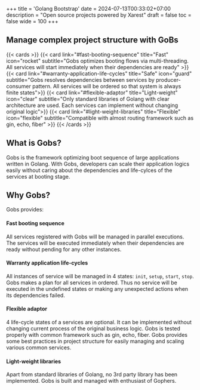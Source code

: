 +++
title = 'Golang Bootstrap'
date = 2024-07-13T00:33:02+07:00
description = "Open source projects powered by Xarest"
draft = false
toc = false
wide = 100
+++

##  Manage complex project structure with GoBs

{{< cards >}}
  {{< card link="#fast-booting-sequence" title="Fast" icon="rocket" subtitle="Gobs optimizes booting flows via multi-threading. All services will start immediately when their dependencies are ready" >}}
  {{< card link="#warranty-application-life-cycles" title="Safe" icon="guard" subtitle="Gobs resolves dependencies between services by producer-consumer pattern. All services will be ordered so that system is always finite states">}}
  {{< card link="#flexible-adaptor" title="Light-weight" icon="clear" subtitle="Only standard libraries of Golang with clear architecture are used. Each services can implement without changing original logic">}}
  {{< card link="#light-weight-libraries" title="Flexible" icon="flexible" subtitle="Compatible with almost routing framework such as gin, echo, fiber" >}}
{{< /cards >}}


## What is Gobs?

Gobs is the framework optimizing boot sequence of large applications written in Golang. With Gobs, developers can scale their application logics easily without caring about the dependencies and life-cylces of the services at booting stage.

## Why Gobs?

Gobs provides:

#### **Fast booting sequence**

All services registered with Gobs will be managed in parallel executions. The services will be executed immediately when their dependencies are ready without pending for any other instances.

#### **Warranty application life-cycles**

<!-- With the complex dependencies network of large applications, defining the states of a service when one of them in system failed may be painful. In worst cases, a service may cause unexpected actions when the system has ben failing.  -->
All instances of service will be managed in 4 states: `init`, `setup`, `start`, `stop`. Gobs makes a plan for all services in ordered. Thus no service will be executed in the undefined states or making any unexpected actions when its dependencies failed.

#### **Flexible adaptor**

4 life-cycle states of a services are optional. It can be implemented without changing current process of the original business logic. Gobs is tested properly with common framework such as gin, echo, fiber.
Gobs provides some best practices in project structure for easily managing and scaling various common services.

#### **Light-weight libraries**

Apart from standard libraries of Golang, no 3rd party library has been implemented. Gobs is built and managed with enthusiast of Gophers.
